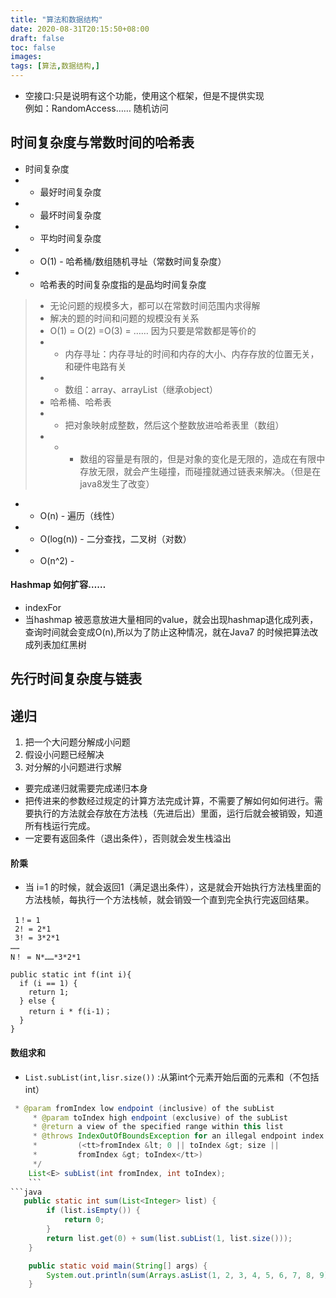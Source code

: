 ```yaml
---
title: "算法和数据结构"
date: 2020-08-31T20:15:50+08:00
draft: false
toc: false
images:
tags: [算法,数据结构,]
---
```

- 空接口:只是说明有这个功能，使用这个框架，但是不提供实现  
	例如：RandomAccess……
	随机访问

## 时间复杂度与常数时间的哈希表
- 时间复杂度
- - 最好时间复杂度
- - 最坏时间复杂度
- - 平均时间复杂度
- - O(1) - 哈希桶/数组随机寻址（常数时间复杂度）
- - 哈希表的时间复杂度指的是品均时间复杂度
>- 无论问题的规模多大，都可以在常数时间范围内求得解
>- 解决的题的时间和问题的规模没有关系
>- O(1) = O(2) =O(3) = …… 因为只要是常数都是等价的
>- - 内存寻址：内存寻址的时间和内存的大小、内存存放的位置无关，和硬件电路有关
>- - 数组：array、arrayList（继承object）
>- 哈希桶、哈希表
>- - 把对象映射成整数，然后这个整数放进哈希表里（数组）
>- - - 数组的容量是有限的，但是对象的变化是无限的，造成在有限中存放无限，就会产生碰撞，而碰撞就通过链表来解决。（但是在java8发生了改变）
- - O(n) - 遍历（线性）
- - O(log(n)) - 二分查找，二叉树（对数）
- - O(n^2) -  

#### Hashmap 如何扩容……
- indexFor 
- 当hashmap 被恶意放进大量相同的value，就会出现hashmap退化成列表，查询时间就会变成O(n),所以为了防止这种情况，就在Java7 的时候把算法改成列表加红黑树
## 先行时间复杂度与链表

## 递归
1. 把一个大问题分解成小问题
2. 假设小问题已经解决
3. 对分解的小问题进行求解
- 要完成递归就需要完成递归本身 
- 把传进来的参数经过规定的计算方法完成计算，不需要了解如何如何进行。需要执行的方法就会存放在方法栈（先进后出）里面，运行后就会被销毁，知道所有栈运行完成。
- 一定要有返回条件（退出条件），否则就会发生栈溢出
#### 阶乘
- 当 i=1 的时候，就会返回1（满足退出条件），这是就会开始执行方法栈里面的方法栈帧，每执行一个方法栈帧，就会销毁一个直到完全执行完返回结果。 
```
 1！= 1
 2! = 2*1
 3! = 3*2*1
……
N！ = N*……*3*2*1

public static int f(int i){
  if (i == 1) {
    return 1;
  } else {
    return i * f(i-1)；
  }
}
```
#### 数组求和
- `List.subList(int,lisr.size())` :从第int个元素开始后面的元素和（不包括int）
```java
 * @param fromIndex low endpoint (inclusive) of the subList
     * @param toIndex high endpoint (exclusive) of the subList
     * @return a view of the specified range within this list
     * @throws IndexOutOfBoundsException for an illegal endpoint index value
     *         (<tt>fromIndex &lt; 0 || toIndex &gt; size ||
     *         fromIndex &gt; toIndex</tt>)
     */
    List<E> subList(int fromIndex, int toIndex);
    ```
```java
   public static int sum(List<Integer> list) {
        if (list.isEmpty()) {
            return 0;
        }
        return list.get(0) + sum(list.subList(1, list.size()));
    }

    public static void main(String[] args) {
        System.out.println(sum(Arrays.asList(1, 2, 3, 4, 5, 6, 7, 8, 9)));
    }
```